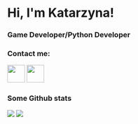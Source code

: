 # Hi, I'm Katarzyna!

### Game Developer/Python Developer

### Contact me:

<a href="https://www.linkedin.com/in/katarzyna-michalska-332185268/"><img src="https://www.vectorlogo.zone/logos/linkedin/linkedin-icon.svg" width="40" height="40"/></a>
<a href="mailto:kate.michalska7@gmail.com"><img src="https://www.computerhope.com/jargon/g/gmail.png" width="40" height="40"/></a>

### Some Github stats

 <tr>
    </tr>
    <td>
        <img src="https://github-readme-stats-sigma-five.vercel.app/api/top-langs/?username=katarzynamichalskaa&langs_count=10&layout=compact&hide=php,scss,css,html,batchfile,gherkin,freemarker,xslt,tsql,ruby"/>
        </td>
         <td>
            <img src="https://github-readme-streak-stats.herokuapp.com/?user=katarzynamichalskaa"/>
        </td> 
    </tr>
<!--
**katarzynamichalskaa/katarzynamichalskaa** is a ✨ _special_ ✨ repository because its `README.md` (this file) appears on your GitHub profile.

Here are some ideas to get you started:

- 🔭 I’m currently working on ...
- 🌱 I’m currently learning ...
- 👯 I’m looking to collaborate on ...
- 🤔 I’m looking for help with ...
- 💬 Ask me about ...
- 📫 How to reach me: ...
- 😄 Pronouns: ...
- ⚡ Fun fact: ...
-->
